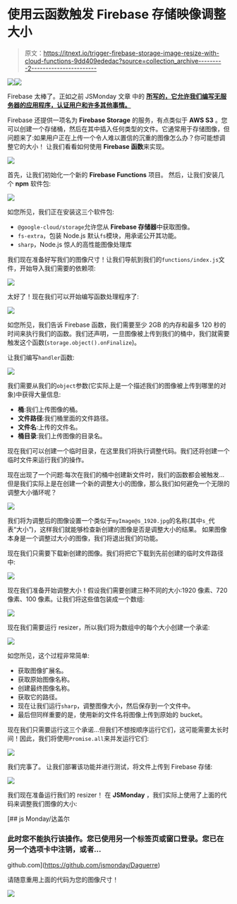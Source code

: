 # 使用云函数触发 Firebase 存储映像调整大小

> 原文：<https://itnext.io/trigger-firebase-storage-image-resize-with-cloud-functions-9dd409ededac?source=collection_archive---------2----------------------->

![](img/afdc8a871df4c3f959108e3260669d4d.png)[![](img/e6537356ea1f5f0a5ca99effd13b9bcf.png)](https://www.jsmonday.dev/articles/29/trigger-firebase-storage-image-resize-with-cloud-functions)

Firebase 太棒了。正如之前 JSMonday 文章 中的 [**所写的，它允许我们编写无服务器的应用程序，认证用户和许多其他事情。**](/running-express-js-on-firebase-cloud-functions-a20b536c6aec)

Firebase 还提供一项名为 **Firebase Storage** 的服务，有点类似于 **AWS S3** 。您可以创建一个存储桶，然后在其中插入任何类型的文件。它通常用于存储图像，但问题来了:如果用户正在上传一个令人难以置信的沉重的图像怎么办？你可能想调整它的大小！
让我们看看如何使用 **Firebase 函数**来实现。

![](img/dbc3555360c8656f0e0c56219c5345de.png)

首先，让我们初始化一个新的 **Firebase Functions** 项目。
然后，让我们安装几个 **npm** 软件包:

![](img/b4d35ad3043deb01995030411a4e22a9.png)

如您所见，我们正在安装这三个软件包:

*   `@google-cloud/storage`允许您从 **Firebase 存储器**中获取图像。
*   `fs-extra`，包装 Node.js 默认`fs`模块，用承诺公开其功能。
*   `sharp`，Node.js 惊人的高性能图像处理库

我们现在准备好写我们的图像尺寸！让我们导航到我们的`functions/index.js`文件，开始导入我们需要的依赖项:

![](img/61d70ad68b909c92ea49e034c83ab254.png)

太好了！现在我们可以开始编写函数处理程序了:

![](img/d0a58970894972b4bf25f77de7717211.png)

如您所见，我们告诉 Firebase 函数，我们需要至少 2GB 的内存和最多 120 秒的时间来执行我们的函数。我们还声明，一旦图像被上传到我们的桶中，我们就需要触发这个函数(`storage.object().onFinalize`)。

让我们编写`handler`函数:

![](img/416ff27c33f5bf6c98c7ebea0ebc8096.png)

我们需要从我们的`object`参数(它实际上是一个描述我们的图像被上传到哪里的对象)中获得大量信息:

*   **桶**:我们上传图像的桶。
*   **文件路径**:我们桶里面的文件路径。
*   **文件名**:上传的文件名。
*   **桶目录**:我们上传图像的目录名。

现在我们可以创建一个临时目录，在这里我们将执行调整代码。我们还将创建一个临时文件来运行我们的操作。

现在出现了一个问题:每次在我们的桶中创建新文件时，我们的函数都会被触发…但是我们实际上是在创建一个新的调整大小的图像，那么我们如何避免一个无限的调整大小循环呢？

![](img/cc40c016358d02f7876cad9aa9e5d6ee.png)

我们将为调整后的图像设置一个类似于`myImage@s_1920.jpg`的名称(其中`s_`代表“大小”)，这样我们就能够检查新创建的图像是否是调整大小的结果。
如果图像本身是一个调整过大小的图像，我们将退出我们的功能。

现在我们只需要下载新创建的图像。我们将把它下载到先前创建的临时文件路径中:

![](img/fdba66eb079f441d913f63810d064e49.png)

现在我们准备开始调整大小！假设我们需要创建三种不同的大小:1920 像素、720 像素、100 像素。让我们将这些值包装成一个数组:

![](img/5b7fad251d15b303f75db2b3e0a914d7.png)

现在我们需要运行 resizer，所以我们将为数组中的每个大小创建一个承诺:

![](img/a6c8ad2b0c7ed721096e42be4387d56f.png)

如您所见，这个过程非常简单:

*   获取图像扩展名。
*   获取原始图像名称。
*   创建最终图像名称。
*   获取它的路径。
*   现在让我们运行`sharp`，调整图像大小，然后保存到一个文件中。
*   最后但同样重要的是，使用新的文件名将图像上传到原始的 bucket。

现在我们只需要运行这三个承诺…但我们不想按顺序运行它们，这可能需要太长时间！因此，我们将使用`Promise.all`来并发运行它们:

![](img/f028d948044f08098fddf0a19c122441.png)

我们完事了。
让我们部署该功能并进行测试，将文件上传到 Firebase 存储:

![](img/a704e29cbbb2c66471c4f69b8503a328.png)

我们现在准备运行我们的 resizer！
在 **JSMonday** ，我们实际上使用了上面的代码来调整我们图像的大小:

[](https://github.com/jsmonday/Daguerre) [## js Monday/达盖尔

### 此时您不能执行该操作。您已使用另一个标签页或窗口登录。您已在另一个选项卡中注销，或者…

github.com](https://github.com/jsmonday/Daguerre) 

请随意重用上面的代码为您的图像尺寸！

[![](img/aa1c4ca054bf144bee7acff3a937e808.png)](https://patreon.com/micheleriva)